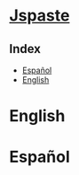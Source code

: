 # [Jspaste](https://jspaste.tnfangel.repl.co)
## Index
- [Español](#español)
- [English](#english)

# English




 
# Español





